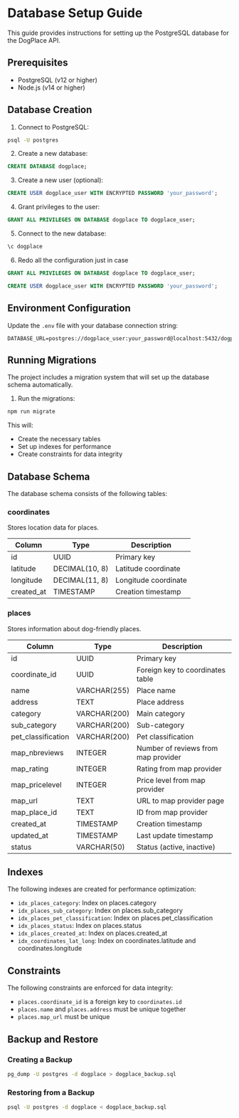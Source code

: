 # Database Setup Guide

This guide provides instructions for setting up the PostgreSQL database for the DogPlace API.

## Prerequisites

- PostgreSQL (v12 or higher)
- Node.js (v14 or higher)

## Database Creation

1. Connect to PostgreSQL:

```bash
psql -U postgres
```

2. Create a new database:

```sql
CREATE DATABASE dogplace;
```

3. Create a new user (optional):

```sql
CREATE USER dogplace_user WITH ENCRYPTED PASSWORD 'your_password';
```

4. Grant privileges to the user:

```sql
GRANT ALL PRIVILEGES ON DATABASE dogplace TO dogplace_user;
```

5. Connect to the new database:

```sql
\c dogplace
```

6. Redo all the configuration just in case 
```sql
GRANT ALL PRIVILEGES ON DATABASE dogplace TO dogplace_user;
```
```sql
CREATE USER dogplace_user WITH ENCRYPTED PASSWORD 'your_password';
```

## Environment Configuration

Update the `.env` file with your database connection string:

```
DATABASE_URL=postgres://dogplace_user:your_password@localhost:5432/dogplace
```

## Running Migrations

The project includes a migration system that will set up the database schema automatically.

1. Run the migrations:

```bash
npm run migrate
```

This will:
- Create the necessary tables
- Set up indexes for performance
- Create constraints for data integrity

## Database Schema

The database schema consists of the following tables:

### coordinates

Stores location data for places.

| Column | Type | Description |
|--------|------|-------------|
| id | UUID | Primary key |
| latitude | DECIMAL(10, 8) | Latitude coordinate |
| longitude | DECIMAL(11, 8) | Longitude coordinate |
| created_at | TIMESTAMP | Creation timestamp |

### places

Stores information about dog-friendly places.

| Column | Type | Description |
|--------|------|-------------|
| id | UUID | Primary key |
| coordinate_id | UUID | Foreign key to coordinates table |
| name | VARCHAR(255) | Place name |
| address | TEXT | Place address |
| category | VARCHAR(200) | Main category |
| sub_category | VARCHAR(200) | Sub-category |
| pet_classification | VARCHAR(200) | Pet classification |
| map_nbreviews | INTEGER | Number of reviews from map provider |
| map_rating | INTEGER | Rating from map provider |
| map_pricelevel | INTEGER | Price level from map provider |
| map_url | TEXT | URL to map provider page |
| map_place_id | TEXT | ID from map provider |
| created_at | TIMESTAMP | Creation timestamp |
| updated_at | TIMESTAMP | Last update timestamp |
| status | VARCHAR(50) | Status (active, inactive) |

## Indexes

The following indexes are created for performance optimization:

- `idx_places_category`: Index on places.category
- `idx_places_sub_category`: Index on places.sub_category
- `idx_places_pet_classification`: Index on places.pet_classification
- `idx_places_status`: Index on places.status
- `idx_places_created_at`: Index on places.created_at
- `idx_coordinates_lat_long`: Index on coordinates.latitude and coordinates.longitude

## Constraints

The following constraints are enforced for data integrity:

- `places.coordinate_id` is a foreign key to `coordinates.id`
- `places.name` and `places.address` must be unique together
- `places.map_url` must be unique

## Backup and Restore

### Creating a Backup

```bash
pg_dump -U postgres -d dogplace > dogplace_backup.sql
```

### Restoring from a Backup

```bash
psql -U postgres -d dogplace < dogplace_backup.sql
